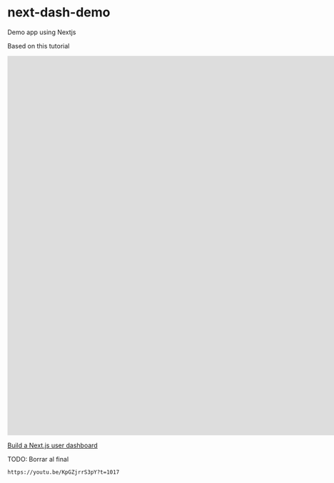 # next-dash-demo
Demo app using Nextjs

Based on this tutorial

<iframe width="2114" height="852" src="https://www.youtube.com/embed/KpGZjrrS3pY" title="Build a NEXT.JS User Dashboard - Tailwind CSS - Chart.js" frameborder="0" allow="accelerometer; autoplay; clipboard-write; encrypted-media; gyroscope; picture-in-picture; web-share" referrerpolicy="strict-origin-when-cross-origin" allowfullscreen></iframe>




[Build a Next.js user dashboard](https://www.youtube.com/watch?v=KpGZjrrS3pY&ab_channel=CodeCommerce)


TODO: Borrar al final
<span style="color:red">

    https://youtu.be/KpGZjrrS3pY?t=1017

</span>




